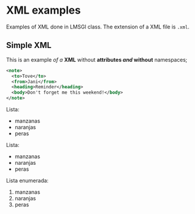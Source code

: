 # XML examples

Examples of XML done in LMSGI class. The extension of a XML file is `.xml`.

## Simple XML

This is an example _of a_ **XML** without **attributes _and_ without** namespaces;

```xml
<note>
  <to>Tove</to>
  <from>Jani</from>
  <heading>Reminder</heading>
  <body>Don't forget me this weekend!</body>
</note>
```
Lista:

  * manzanas
  * naranjas
  * peras
  
Lista:

  - manzanas
  - naranjas
  - peras
  
Lista enumerada:

  1. manzanas
  2. naranjas
  3. peras
